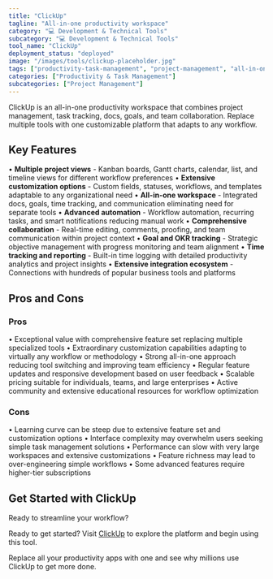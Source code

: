 ```yaml
---
title: "ClickUp"
tagline: "All-in-one productivity workspace"
category: "💻 Development & Technical Tools"
subcategory: "💻 Development & Technical Tools"
tool_name: "ClickUp"
deployment_status: "deployed"
image: "/images/tools/clickup-placeholder.jpg"
tags: ["productivity-task-management", "project-management", "all-in-one-workspace", "customizable-workflows", "team-collaboration"]
categories: ["Productivity & Task Management"]
subcategories: ["Project Management"]
---
```

ClickUp is an all-in-one productivity workspace that combines project management, task tracking, docs, goals, and team collaboration. Replace multiple tools with one customizable platform that adapts to any workflow.

## Key Features

• **Multiple project views** - Kanban boards, Gantt charts, calendar, list, and timeline views for different workflow preferences
• **Extensive customization options** - Custom fields, statuses, workflows, and templates adaptable to any organizational need
• **All-in-one workspace** - Integrated docs, goals, time tracking, and communication eliminating need for separate tools
• **Advanced automation** - Workflow automation, recurring tasks, and smart notifications reducing manual work
• **Comprehensive collaboration** - Real-time editing, comments, proofing, and team communication within project context
• **Goal and OKR tracking** - Strategic objective management with progress monitoring and team alignment
• **Time tracking and reporting** - Built-in time logging with detailed productivity analytics and project insights
• **Extensive integration ecosystem** - Connections with hundreds of popular business tools and platforms

## Pros and Cons

### Pros
• Exceptional value with comprehensive feature set replacing multiple specialized tools
• Extraordinary customization capabilities adapting to virtually any workflow or methodology
• Strong all-in-one approach reducing tool switching and improving team efficiency
• Regular feature updates and responsive development based on user feedback
• Scalable pricing suitable for individuals, teams, and large enterprises
• Active community and extensive educational resources for workflow optimization

### Cons
• Learning curve can be steep due to extensive feature set and customization options
• Interface complexity may overwhelm users seeking simple task management solutions
• Performance can slow with very large workspaces and extensive customizations
• Feature richness may lead to over-engineering simple workflows
• Some advanced features require higher-tier subscriptions

## Get Started with ClickUp

Ready to streamline your workflow?

Ready to get started? Visit [ClickUp](https://clickup.com) to explore the platform and begin using this tool.

Replace all your productivity apps with one and see why millions use ClickUp to get more done.